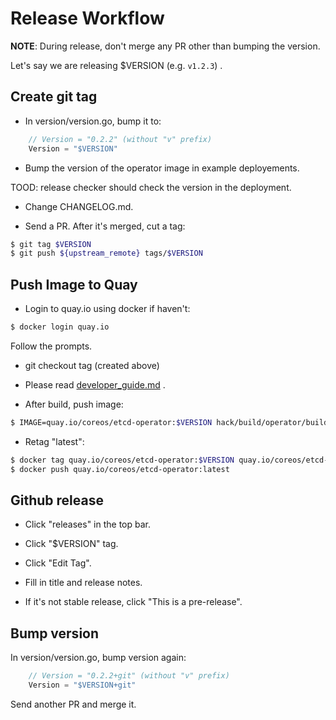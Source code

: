 # Release Workflow

**NOTE**: During release, don't merge any PR other than bumping the version.

Let's say we are releasing $VERSION (e.g. `v1.2.3`) .

## Create git tag

- In version/version.go, bump it to:
```go
	// Version = "0.2.2" (without "v" prefix)
	Version = "$VERSION" 
```

- Bump the version of the operator image in example deployements.

TOOD: release checker should check the version in the deployment.

- Change CHANGELOG.md.

- Send a PR. After it's merged, cut a tag:

``` bash
$ git tag $VERSION
$ git push ${upstream_remote} tags/$VERSION
```


## Push Image to Quay

- Login to quay.io using docker if haven't:

```bash
$ docker login quay.io
```

Follow the prompts.

- git checkout tag (created above)

- Please read [developer_guide.md](./developer_guide.md) .

- After build, push image:

```bash
$ IMAGE=quay.io/coreos/etcd-operator:$VERSION hack/build/operator/build
```

- Retag "latest":

```bash
$ docker tag quay.io/coreos/etcd-operator:$VERSION quay.io/coreos/etcd-operator:latest
$ docker push quay.io/coreos/etcd-operator:latest
```

## Github release

- Click "releases" in the top bar.

- Click "$VERSION" tag.

- Click "Edit Tag".

- Fill in title and release notes.

- If it's not stable release, click "This is a pre-release".

## Bump version

In version/version.go, bump version again:

```go
	// Version = "0.2.2+git" (without "v" prefix) 
	Version = "$VERSION+git"
```

Send another PR and merge it.
